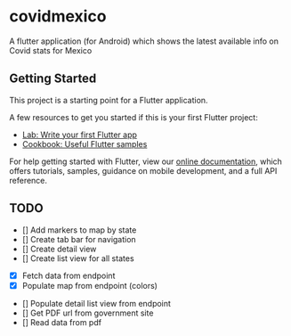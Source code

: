 # covidmexico

A flutter application (for Android) which shows the latest available info on Covid stats for Mexico

## Getting Started

This project is a starting point for a Flutter application.

A few resources to get you started if this is your first Flutter project:

- [Lab: Write your first Flutter app](https://flutter.dev/docs/get-started/codelab)
- [Cookbook: Useful Flutter samples](https://flutter.dev/docs/cookbook)

For help getting started with Flutter, view our
[online documentation](https://flutter.dev/docs), which offers tutorials,
samples, guidance on mobile development, and a full API reference.

## TODO
 - [] Add markers to map by state
 - [] Create tab bar for navigation
 - [] Create detail  view
 - [] Create list view for all states
 - [x] Fetch data from endpoint
 - [x] Populate map from endpoint (colors)
 - [] Populate detail list view from endpoint
 - [] Get PDF url from government site
 - [] Read data from pdf
